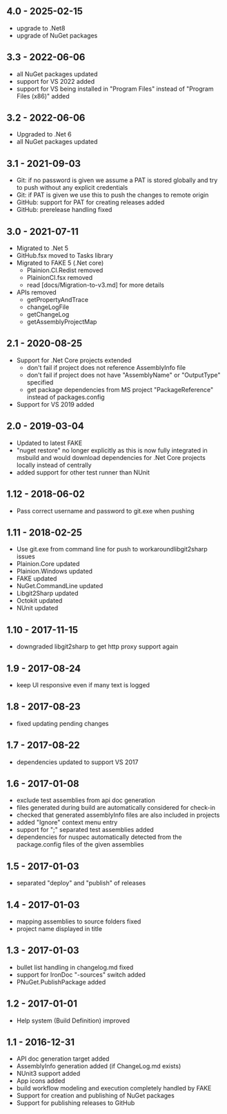 ## 4.0 - 2025-02-15

- upgrade to .Net8
- upgrade of NuGet packages

## 3.3 - 2022-06-06

- all NuGet packages updated
- support for VS 2022 added 
- support for VS being installed in "Program Files" instead of "Program Files (x86)" added

## 3.2 - 2022-06-06

- Upgraded to .Net 6
- all NuGet packages updated

## 3.1 - 2021-09-03

- Git: if no password is given we assume a PAT is stored globally and try to push
  without any explicit credentials
- Git: if PAT is given we use this to push the changes to remote origin
- GitHub: support for PAT for creating releases added
- GitHub: prerelease handling fixed

## 3.0 - 2021-07-11

- Migrated to .Net 5
- GitHub.fsx moved to Tasks library
- Migrated to FAKE 5 (.Net core)
  - Plainion.CI.Redist removed
  - PlainionCI.fsx removed 
  - read [docs/Migration-to-v3.md] for more details
- APIs removed
  - getPropertyAndTrace
  - changeLogFile
  - getChangeLog
  - getAssemblyProjectMap

## 2.1 - 2020-08-25

- Support for .Net Core projects extended
  - don't fail if project does not reference AssemblyInfo file 
  - don't fail if project does not have "AssemblyName" or "OutputType" specified
  - get package dependencies from MS project "PackageReference" instead of packages.config
- Support for VS 2019 added

## 2.0 - 2019-03-04

- Updated to latest FAKE
- "nuget restore" no longer explicitly as this is now fully integrated in msbuild and 
  would download dependencies for .Net Core projects locally instead of centrally
- added support for other test runner than NUnit

## 1.12 - 2018-06-02

- Pass correct username and password to git.exe when pushing

## 1.11 - 2018-02-25

- Use git.exe from command line for push to workaroundlibgit2sharp issues
- Plainion.Core updated
- Plainion.Windows updated
- FAKE updated
- NuGet.CommandLine updated
- Libgit2Sharp updated
- Octokit updated
- NUnit updated

## 1.10 - 2017-11-15

- downgraded libgit2sharp to get http proxy support again

## 1.9 - 2017-08-24

- keep UI responsive even if many text is logged

## 1.8 - 2017-08-23

- fixed updating pending changes

## 1.7 - 2017-08-22

- dependencies updated to support VS 2017

## 1.6 - 2017-01-08

- exclude test assemblies from api doc generation
- files generated during build are automatically considered for check-in
- checked that generated assemblyInfo files are also included in projects
- added "Ignore" context menu entry
- support for ";" separated test assemblies added
- dependencies for nuspec automatically detected from the package.config files of the given assemblies

## 1.5 - 2017-01-03

- separated "deploy" and "publish" of releases

## 1.4 - 2017-01-03

- mapping assemblies to source folders fixed
- project name displayed in title

## 1.3 - 2017-01-03

- bullet list handling in changelog.md fixed
- support for IronDoc "-sources" switch added
- PNuGet.PublishPackage added

## 1.2 - 2017-01-01

- Help system (Build Definition) improved

## 1.1 - 2016-12-31

- API doc generation target added
- AssemblyInfo generation added (if ChangeLog.md exists)
- NUnit3 support added
- App icons added
- build workflow modeling and execution completely handled by FAKE
- Support for creation and publishing of NuGet packages
- Support for publishing releases to GitHub
